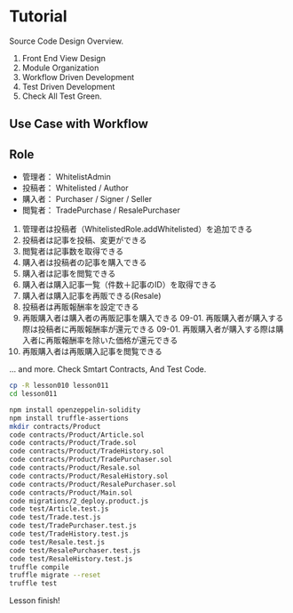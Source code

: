 # Tutorial

Source Code Design Overview.

01. Front End View Design
02. Module Organization
03. Workflow Driven Development
04. Test Driven Development
05. Check All Test Green.

## Use Case with Workflow

## Role

- 管理者： WhitelistAdmin
- 投稿者： Whitelisted / Author
- 購入者： Purchaser / Signer / Seller
- 閲覧者： TradePurchase / ResalePurchaser

01. 管理者は投稿者（WhitelistedRole.addWhitelisted）を追加できる
02. 投稿者は記事を投稿、変更ができる
03. 閲覧者は記事数を取得できる
04. 購入者は投稿者の記事を購入できる
05. 購入者は記事を閲覧できる
06. 購入者は購入記事一覧（件数＋記事のID）を取得できる
07. 購入者は購入記事を再販できる(Resale)
08. 投稿者は再販報酬率を設定できる
09. 再販購入者は購入者の再販記事を購入できる
  09-01. 再販購入者が購入する際は投稿者に再販報酬率が還元できる
  09-01. 再販購入者が購入する際は購入者に再販報酬率を除いた価格が還元できる
10. 再販購入者は再販購入記事を閲覧できる

... and more.
Check Smtart Contracts, And Test Code.

~~~ bash terminal
cp -R lesson010 lesson011
cd lesson011
~~~

~~~ bash terminal sample
npm install openzeppelin-solidity
npm install truffle-assertions
mkdir contracts/Product
code contracts/Product/Article.sol
code contracts/Product/Trade.sol
code contracts/Product/TradeHistory.sol
code contracts/Product/TradePurchaser.sol
code contracts/Product/Resale.sol
code contracts/Product/ResaleHistory.sol
code contracts/Product/ResalePurchaser.sol
code contracts/Product/Main.sol
code migrations/2_deploy.product.js
code test/Article.test.js
code test/Trade.test.js
code test/TradePurchaser.test.js
code test/TradeHistory.test.js
code test/Resale.test.js
code test/ResalePurchaser.test.js
code test/ResaleHistory.test.js
truffle compile
truffle migrate --reset
truffle test
~~~

Lesson finish!
